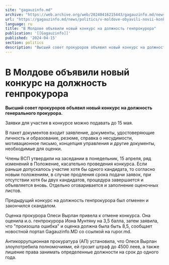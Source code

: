 ```yaml
---
site: "gagauzinfo.md"
archive: "https://web.archive.org/web/20240416215443/gagauzinfo.md/news/politics/v-moldove-obyavili-novii-konkurs-na-dolzhnost-genprokurora"
url: "https://gagauzinfo.md/news/politics/v-moldove-obyavili-novii-konkurs-na-dolzhnost-genprokurora"
language: ru
title: "В Молдове объявили новый конкурс на должность генпрокурора"
publication: '[[Gagauzinfo]]'
published: '2024-04-15'
section: politics
description: "Высший совет прокуроров объявил новый конкурс на должность генерального прокурора."
---
```


# В Молдове объявили новый конкурс на должность генпрокурора

**Высший совет прокуроров объявил новый конкурс на должность генерального прокурора.**

Заявки для участия в конкурсе можно подавать до 15 мая.

В пакет документов входит заявление, документы, удостоверяющие личность и образование, резюме, справка о несудимости, мотивационное письмо, концепция управления и другие документы, необходимые для оценки.

Члены ВСП утвердили на заседании в понедельник, 15 апреля, ряд изменений в Положение, касательно проведения конкурса. Если раньше допускалось участие хотя бы одного кандидата, то согласно новым положениям, в случае продления срока подачи заявок, при отсутствии хотя бы двух кандидатов, процедура завершается и объявляется вновь. Отдельно оговаривается и заполнение оценочных листов.

Предыдущий конкурс на должность генпрокурора был отменен и закончился скандалом.

Оценка прокурора Олеси Вырлан привела к отмене конкурса. Она оценила и.о. генпрокурора Иона Мунтяну на 3,5 балла, затем заявила, что "произошла ошибка" и оценка должна была быть 8,5, сообщает новостной портал Gagauzinfo.MD со ссылкой на rupor.md.

Антикоррупционная прокуратура (АП) установила, что Олеся Вырлан злоупотребила полномочиями, ей грозит штраф до 4500 леев, а также лишение права занимать определенные должности на срок до одного года.
